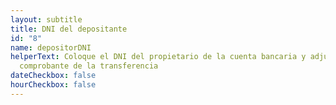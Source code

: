 ```yaml
---
layout: subtitle
title: DNI del depositante
id: "8"
name: depositorDNI
helperText: Coloque el DNI del propietario de la cuenta bancaria y adjunte el
  comprobante de la transferencia
dateCheckbox: false
hourCheckbox: false
---
```

